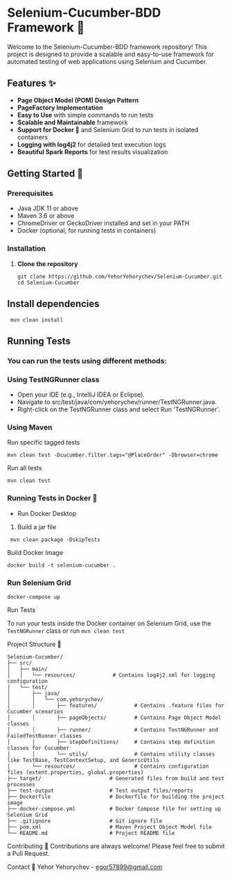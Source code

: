 # Selenium-Cucumber-BDD Framework 🥒

Welcome to the Selenium-Cucumber-BDD framework repository! This project is designed to provide a scalable and easy-to-use framework for automated testing of web applications using Selenium and Cucumber.

## Features ✨

- **Page Object Model (POM) Design Pattern**
- **PageFactory Implementation**
- **Easy to Use** with simple commands to run tests
- **Scalable and Maintainable** framework
- **Support for Docker 🐳** and Selenium Grid to run tests in isolated containers
- **Logging with log4j2** for detailed test execution logs
- **Beautiful Spark Reports** for test results visualization

## Getting Started 🚀

### Prerequisites

- Java JDK 11 or above
- Maven 3.6 or above
- ChromeDriver or GeckoDriver installed and set in your PATH
- Docker (optional, for running tests in containers)

### Installation

1. **Clone the repository**
   ```
   git clone https://github.com/YehorYehorychev/Selenium-Cucumber.git
   cd Selenium-Cucumber

## Install dependencies

```
 mvn clean install
```

## Running Tests

### You can run the tests using different methods:

### Using TestNGRunner class

- Open your IDE (e.g., IntelliJ IDEA or Eclipse).
- Navigate to src/test/java/com/yehorychev/runner/TestNGRunner.java.
- Right-click on the TestNGRunner class and select Run 'TestNGRunner'.

### Using Maven

Run specific tagged tests

```
mvn clean test -Dcucumber.filter.tags="@PlaceOrder" -Dbrowser=chrome
```

Run all tests

```
mvn clean test
```

### Running Tests in Docker 🐳

- Run Docker Desktop

1. Build a jar file

```
 mvn clean package -DskipTests
```

Build Docker Image

```
docker build -t selenium-cucumber .
```

### Run Selenium Grid

```
docker-compose up
```

Run Tests

To run your tests inside the Docker container on Selenium Grid, use the ``TestNGRunner`` class or run ``mvn clean test``

Project Structure 📂
```
Selenium-Cucumber/
├── src/
│   ├── main/
│   │   └── resources/            # Contains log4j2.xml for logging configuration
│   └── test/
│       ├── java/
│       │   └── com.yehorychev/
│       │       ├── features/            # Contains .feature files for Cucumber scenarios
│       │       ├── pageObjects/         # Contains Page Object Model classes
│       │       ├── runner/              # Contains TestNGRunner and FailedTestRunner classes
│       │       ├── stepDefinitions/     # Contains step definition classes for Cucumber
│       │       └── utils/               # Contains utility classes like TestBase, TestContextSetup, and GenericUtils
│       └── resources/                   # Contains configuration files (extent.properties, global.properties)
├── target/                      # Generated files from build and test processes
├── test-output                  # Test output files/reports
├── Dockerfile                   # Dockerfile for building the project image
├── docker-compose.yml           # Docker Compose file for setting up Selenium Grid
├── .gitignore                   # Git ignore file
├── pom.xml                      # Maven Project Object Model file
└── README.md                    # Project README file

```

Contributing 🤝
Contributions are always welcome! Please feel free to submit a Pull Request.

Contact 📧
Yehor Yehorychev - egor57899@gmail.com


